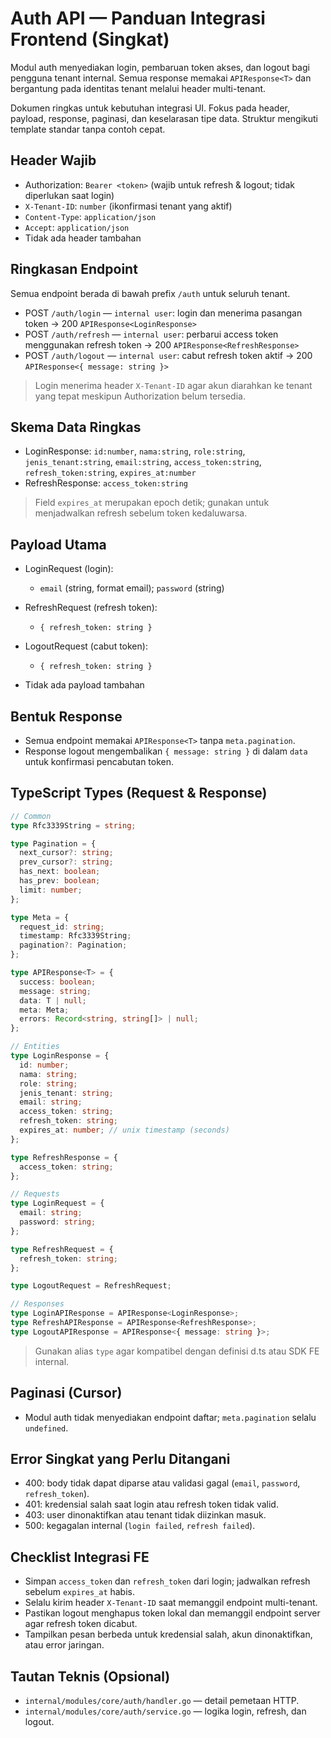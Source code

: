 # Auth API — Panduan Integrasi Frontend (Singkat)

Modul auth menyediakan login, pembaruan token akses, dan logout bagi pengguna tenant internal. Semua response memakai `APIResponse<T>` dan bergantung pada identitas tenant melalui header multi-tenant.

Dokumen ringkas untuk kebutuhan integrasi UI. Fokus pada header, payload, response, paginasi, dan keselarasan tipe data. Struktur mengikuti template standar tanpa contoh cepat.

## Header Wajib

- Authorization: `Bearer <token>` (wajib untuk refresh & logout; tidak diperlukan saat login)
- `X-Tenant-ID`: `number` (ikonfirmasi tenant yang aktif)
- `Content-Type`: `application/json`
- `Accept`: `application/json`
- Tidak ada header tambahan

## Ringkasan Endpoint

Semua endpoint berada di bawah prefix `/auth` untuk seluruh tenant.

- POST `/auth/login` — `internal user`: login dan menerima pasangan token → 200 `APIResponse<LoginResponse>`
- POST `/auth/refresh` — `internal user`: perbarui access token menggunakan refresh token → 200 `APIResponse<RefreshResponse>`
- POST `/auth/logout` — `internal user`: cabut refresh token aktif → 200 `APIResponse<{ message: string }>`

> Login menerima header `X-Tenant-ID` agar akun diarahkan ke tenant yang tepat meskipun Authorization belum tersedia.

## Skema Data Ringkas

- LoginResponse: `id:number`, `nama:string`, `role:string`, `jenis_tenant:string`, `email:string`, `access_token:string`, `refresh_token:string`, `expires_at:number`
- RefreshResponse: `access_token:string`

> Field `expires_at` merupakan epoch detik; gunakan untuk menjadwalkan refresh sebelum token kedaluwarsa.

## Payload Utama

- LoginRequest (login):
  - `email` (string, format email); `password` (string)

- RefreshRequest (refresh token):
  - `{ refresh_token: string }`

- LogoutRequest (cabut token):
  - `{ refresh_token: string }`

- Tidak ada payload tambahan

## Bentuk Response

- Semua endpoint memakai `APIResponse<T>` tanpa `meta.pagination`.
- Response logout mengembalikan `{ message: string }` di dalam `data` untuk konfirmasi pencabutan token.

## TypeScript Types (Request & Response)

```ts
// Common
type Rfc3339String = string;

type Pagination = {
  next_cursor?: string;
  prev_cursor?: string;
  has_next: boolean;
  has_prev: boolean;
  limit: number;
};

type Meta = {
  request_id: string;
  timestamp: Rfc3339String;
  pagination?: Pagination;
};

type APIResponse<T> = {
  success: boolean;
  message: string;
  data: T | null;
  meta: Meta;
  errors: Record<string, string[]> | null;
};

// Entities
type LoginResponse = {
  id: number;
  nama: string;
  role: string;
  jenis_tenant: string;
  email: string;
  access_token: string;
  refresh_token: string;
  expires_at: number; // unix timestamp (seconds)
};

type RefreshResponse = {
  access_token: string;
};

// Requests
type LoginRequest = {
  email: string;
  password: string;
};

type RefreshRequest = {
  refresh_token: string;
};

type LogoutRequest = RefreshRequest;

// Responses
type LoginAPIResponse = APIResponse<LoginResponse>;
type RefreshAPIResponse = APIResponse<RefreshResponse>;
type LogoutAPIResponse = APIResponse<{ message: string }>;
```

> Gunakan alias `type` agar kompatibel dengan definisi d.ts atau SDK FE internal.

## Paginasi (Cursor)

- Modul auth tidak menyediakan endpoint daftar; `meta.pagination` selalu `undefined`.

## Error Singkat yang Perlu Ditangani

- 400: body tidak dapat diparse atau validasi gagal (`email`, `password`, `refresh_token`).
- 401: kredensial salah saat login atau refresh token tidak valid.
- 403: user dinonaktifkan atau tenant tidak diizinkan masuk.
- 500: kegagalan internal (`login failed`, `refresh failed`).

## Checklist Integrasi FE

- Simpan `access_token` dan `refresh_token` dari login; jadwalkan refresh sebelum `expires_at` habis.
- Selalu kirim header `X-Tenant-ID` saat memanggil endpoint multi-tenant.
- Pastikan logout menghapus token lokal dan memanggil endpoint server agar refresh token dicabut.
- Tampilkan pesan berbeda untuk kredensial salah, akun dinonaktifkan, atau error jaringan.

## Tautan Teknis (Opsional)

- `internal/modules/core/auth/handler.go` — detail pemetaan HTTP.
- `internal/modules/core/auth/service.go` — logika login, refresh, dan logout.
